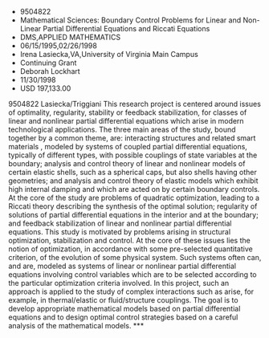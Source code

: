 
* 9504822
* Mathematical Sciences: Boundary Control Problems for Linear and Non-Linear Partial Differential Equations and Riccati Equations
* DMS,APPLIED MATHEMATICS
* 06/15/1995,02/26/1998
* Irena Lasiecka,VA,University of Virginia Main Campus
* Continuing Grant
* Deborah Lockhart
* 11/30/1998
* USD 197,133.00

9504822 Lasiecka/Triggiani This research project is centered around issues of
optimality, regularity, stability or feedback stabilization, for classes of
linear and nonlinear partial differential equations which arise in modern
technological applications. The three main areas of the study, bound together by
a common theme, are: interacting structures and related smart materials ,
modeled by systems of coupled partial differential equations, typically of
different types, with possible couplings of state variables at the boundary;
analysis and control theory of linear and nonlinear models of certain elastic
shells, such as a spherical caps, but also shells having other geometries; and
analysis and control theory of elastic models which exhibit high internal
damping and which are acted on by certain boundary controls. At the core of the
study are problems of quadratic optimization, leading to a Riccati theory
describing the synthesis of the optimal solution; regularity of solutions of
partial differential equations in the interior and at the boundary; and feedback
stabilization of linear and nonlinear partial differential equations. This study
is motivated by problems arising in structural optimization, stabilization and
control. At the core of these issues lies the notion of optimization, in
accordance with some pre-selected quantitative criterion, of the evolution of
some physical system. Such systems often can, and are, modeled as systems of
linear or nonlinear partial differential equations involving control variables
which are to be selected according to the particular optimization criteria
involved. In this project, such an approach is applied to the study of complex
interactions such as arise, for example, in thermal/elastic or fluid/structure
couplings. The goal is to develop appropriate mathematical models based on
partial differential equations and to design optimal control strategies based on
a careful analysis of the mathematical models. ***
